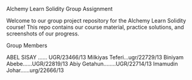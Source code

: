 Alchemy Learn Solidity Group Assignment

Welcome to our group project repository for the Alchemy Learn Solidity course! This repo contains our course material, practice solutions, and screenshots of our progress.

Group Members

ABEL SISAY ...... UGR/23466/13
Milkiyas Teferi...ugr/22729/13
Biniyam Abebe......UGR/22819/13
Abiy Getahun........UGR/22714/13
Imamudin Johar......urg/22666/13
